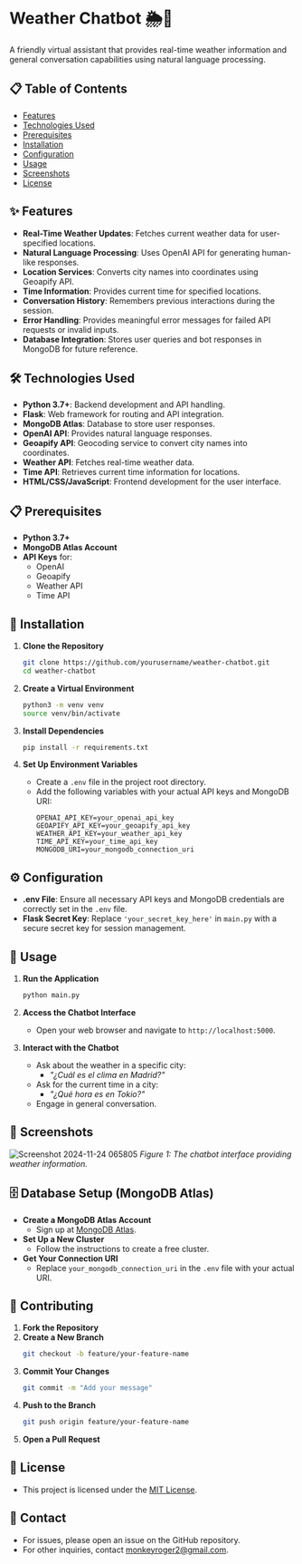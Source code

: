 # Weather Chatbot 🌦️🤖

A friendly virtual assistant that provides real-time weather information and general conversation capabilities using natural language processing.

## 📋 Table of Contents

- [Features](#features)
- [Technologies Used](#technologies-used)
- [Prerequisites](#prerequisites)
- [Installation](#installation)
- [Configuration](#configuration)
- [Usage](#usage)
- [Screenshots](#screenshots)
- [License](#license)

## ✨ Features

- **Real-Time Weather Updates**: Fetches current weather data for user-specified locations.
- **Natural Language Processing**: Uses OpenAI API for generating human-like responses.
- **Location Services**: Converts city names into coordinates using Geoapify API.
- **Time Information**: Provides current time for specified locations.
- **Conversation History**: Remembers previous interactions during the session.
- **Error Handling**: Provides meaningful error messages for failed API requests or invalid inputs.
- **Database Integration**: Stores user queries and bot responses in MongoDB for future reference.

## 🛠️ Technologies Used

- **Python 3.7+**: Backend development and API handling.
- **Flask**: Web framework for routing and API integration.
- **MongoDB Atlas**: Database to store user responses.
- **OpenAI API**: Provides natural language responses.
- **Geoapify API**: Geocoding service to convert city names into coordinates.
- **Weather API**: Fetches real-time weather data.
- **Time API**: Retrieves current time information for locations.
- **HTML/CSS/JavaScript**: Frontend development for the user interface.

## 📋 Prerequisites

- **Python 3.7+**
- **MongoDB Atlas Account**
- **API Keys** for:
  - OpenAI
  - Geoapify
  - Weather API
  - Time API

## 🚀 Installation

1. **Clone the Repository**
    ```bash
    git clone https://github.com/yourusername/weather-chatbot.git
    cd weather-chatbot
    ```

2. **Create a Virtual Environment**
    ```bash
    python3 -m venv venv
    source venv/bin/activate
    ```

3. **Install Dependencies**
    ```bash
    pip install -r requirements.txt
    ```

4. **Set Up Environment Variables**
   - Create a `.env` file in the project root directory.
   - Add the following variables with your actual API keys and MongoDB URI:
     ```dotenv
     OPENAI_API_KEY=your_openai_api_key
     GEOAPIFY_API_KEY=your_geoapify_api_key
     WEATHER_API_KEY=your_weather_api_key
     TIME_API_KEY=your_time_api_key
     MONGODB_URI=your_mongodb_connection_uri
     ```

## ⚙️ Configuration

- **.env File**: Ensure all necessary API keys and MongoDB credentials are correctly set in the `.env` file.
- **Flask Secret Key**: Replace `'your_secret_key_here'` in `main.py` with a secure secret key for session management.

## 📖 Usage

1. **Run the Application**
    ```bash
    python main.py
    ```

2. **Access the Chatbot Interface**
   - Open your web browser and navigate to `http://localhost:5000`.

3. **Interact with the Chatbot**
   - Ask about the weather in a specific city:
     - *"¿Cuál es el clima en Madrid?"*
   - Ask for the current time in a city:
     - *"¿Qué hora es en Tokio?"*
   - Engage in general conversation.

## 📸 Screenshots


![Screenshot 2024-11-24 065805](https://github.com/user-attachments/assets/ba3f3945-1937-4666-a9e0-0c167c4c66c5)
*Figure 1: The chatbot interface providing weather information.*

## 🗄️ Database Setup (MongoDB Atlas)

- **Create a MongoDB Atlas Account**
  - Sign up at [MongoDB Atlas](https://www.mongodb.com/cloud/atlas).
- **Set Up a New Cluster**
  - Follow the instructions to create a free cluster.
- **Get Your Connection URI**
  - Replace `your_mongodb_connection_uri` in the `.env` file with your actual URI.

## 🤝 Contributing

1. **Fork the Repository**
2. **Create a New Branch**
    ```bash
    git checkout -b feature/your-feature-name
    ```
3. **Commit Your Changes**
    ```bash
    git commit -m "Add your message"
    ```
4. **Push to the Branch**
    ```bash
    git push origin feature/your-feature-name
    ```
5. **Open a Pull Request**

## 📄 License

- This project is licensed under the [MIT License](LICENSE).

## 📧 Contact

- For issues, please open an issue on the GitHub repository.
- For other inquiries, contact [monkeyroger2@gmail.com](mailto:monkeyroger2@gmail.com).


